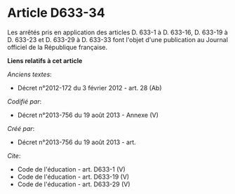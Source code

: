 # Article D633-34

Les arrêtés pris en application des articles D. 633-1 à D. 633-16, D. 633-19 à D. 633-23 et D. 633-29 à D. 633-33 font
l'objet d'une publication au Journal officiel de la République française.

**Liens relatifs à cet article**

_Anciens textes_:

  - Décret n°2012-172 du 3 février 2012 - art. 28 (Ab)

_Codifié par_:

  - Décret n°2013-756 du 19 août 2013 -  Annexe (V)

_Créé par_:

  - Décret n°2013-756 du 19 août 2013 - art.

_Cite_:

  - Code de l'éducation - art. D633-1 (V)
  - Code de l'éducation - art. D633-19 (V)
  - Code de l'éducation - art. D633-29 (V)
